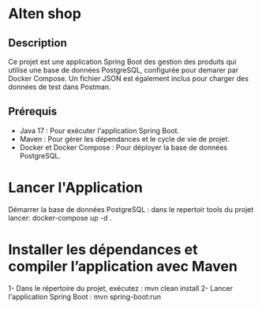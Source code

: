 # Alten shop
 ## Description
Ce projet est une application Spring Boot des gestion des produits qui utilise une base de données PostgreSQL, configurée pour demarer par Docker Compose.
 Un fichier JSON est également inclus pour charger des données de test dans Postman.

## Prérequis
- Java 17 : Pour exécuter l'application Spring Boot.
- Maven : Pour gérer les dépendances et le cycle de vie de projet.
- Docker et Docker Compose : Pour déployer la base de données PostgreSQL.

# Lancer l'Application
Démarrer la base de données PostgreSQL :
 dans le repertoir tools du projet lancer:  docker-compose up -d .

# Installer les dépendances et compiler l’application avec Maven 
1- Dans le répertoire du projet, exécutez :
   mvn clean install
2- Lancer l'application Spring Boot :
   mvn spring-boot:run
